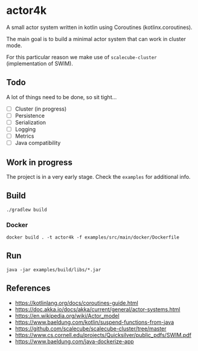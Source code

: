 # actor4k

A small actor system written in kotlin using Coroutines (kotlinx.coroutines).

The main goal is to build a minimal actor system that can work in cluster mode.

For this particular reason we make use of `scalecube-cluster` (implementation of SWIM).

## Todo

A lot of things need to be done, so sit tight…

- [ ] Cluster (in progress)
- [ ] Persistence
- [ ] Serialization
- [ ] Logging
- [ ] Metrics
- [ ] Java compatibility

## Work in progress

The project is in a very early stage.
Check the `examples` for additional info.

## Build

```shell
./gradlew build
```

### Docker

```shell
docker build . -t actor4k -f examples/src/main/docker/Dockerfile
```

## Run

```shell
java -jar examples/build/libs/*.jar
```

## References

- https://kotlinlang.org/docs/coroutines-guide.html
- https://doc.akka.io/docs/akka/current/general/actor-systems.html
- https://en.wikipedia.org/wiki/Actor_model
- https://www.baeldung.com/kotlin/suspend-functions-from-java
- https://github.com/scalecube/scalecube-cluster/tree/master
- https://www.cs.cornell.edu/projects/Quicksilver/public_pdfs/SWIM.pdf
- https://www.baeldung.com/java-dockerize-app